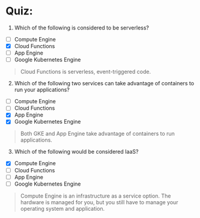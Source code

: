 # Quiz: 

1. Which of the following is considered to be serverless?
- [ ] Compute Engine
- [x] Cloud Functions
- [ ] App Engine
- [ ] Google Kubernetes Engine
> Cloud Functions is serverless, event-triggered code.

2. Which of the following two services can take advantage of containers to run your applications?
- [ ] Compute Engine
- [ ] Cloud Functions
- [x] App Engine
- [x] Google Kubernetes Engine
> Both GKE and App Engine take advantage of containers to run applications.

3. Which of the following would be considered IaaS?
- [x] Compute Engine
- [ ] Cloud Functions
- [ ] App Engine
- [ ] Google Kubernetes Engine
> Compute Engine is an infrastructure as a service option. The hardware is managed for you, but you still have to manage your operating system and application.



